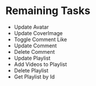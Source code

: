 # Remaining Tasks
- Update Avatar
- Update CoverImage
- Toggle Comment Like
- Update Comment
- Delete Comment
- Update Playlist
- Add Videos to Playlist
- Delete Playlist
- Get Playlist by Id
